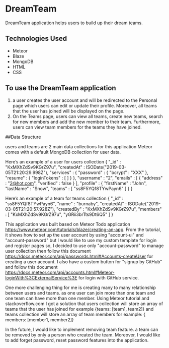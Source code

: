 # DreamTeam

DreamTeam application helps users to build up their dream teams.

## Technologies Used

* Meteor
* Blaze
* MongoDB
* HTML
* CSS

## To use the DreamTeam application

1. a user creates the user account and will be redirected to the Personal page which users can edit or update their profile. Moreover, all teams that the user has joined will be displayed on the page.
2. On the Teams page, users can view all teams, create new teams, search for new members and add the new member to their team. Furthermore, users can view team members for the teams they have joined.

##Data Structure

users and teams are 2 main data collections for this application
Meteor comes with a default MongoDB collection for user data.

Here’s an example of a user for users collection
{ 
	"_id" : "KxMXhZdSv9KGrZ97u",
	 "createdAt" : ISODate("2019-03-05T21:20:29.998Z"), 
	"services" : { 
		"password" : { 
			"bcrypt" : "XXX" 
		},
		 "resume" : {
			 "loginTokens" : [ ] 
 	  } }, 
	"username" : "2", 
	"emails" : [ { "address" : "2@hot.com", "verified" : false } ],
	"profile" : { 
		"firstName" : "John", 
		"lastName" : "Snow", 
		"teams" : [ "ss8F5YQf8TYwPayn6" ] 
	}
 }

Here’s an example of a team for teams collection
{ 
	"_id" : "ss8F5YQf8TYwPayn6", 
	"name" : "burnaby", 
	"createdAt" : ISODate("2019-03-05T21:20:57.928Z"), 
	"createdBy" : "KxMXhZdSv9KGrZ97u", 
	"members" : [ "KxMXhZdSv9KGrZ97u", "yGRii3brTts9Dt6Q5" ]
 }


This application was built based on Meteor Todo application https://www.meteor.com/tutorials/blaze/creating-an-app. From the tutorial, it shows how to set up the user account by using "account-ui" and "account-password" but I would like to use my custom template for login and register pages so, I decided to use only "account-password" to manage user collection then follow this document https://docs.meteor.com/api/passwords.html#Accounts-createUser for creating a user account. I also have a custom button for "signup by GitHub" and follow this document https://docs.meteor.com/api/accounts.html#Meteor-loginWith%3CExternalService%3E for login with GitHub service.

One more challenging thing for me is creating many to many relationship between users and teams. as one user can join more than one team and one team can have more than one member. Using Meteor tutorial and stackoverflow.com I got a solution that users collection will store an array of teams that the user has joined for example {teams: [team1, team2]} and teams collection will store an array of team members for example: { members: [member1, member2]}

In the future, I would like to implement removing team feature. a team can be removed by only a person who created the team. Moreover, I would like to add forget password, reset password features into the application.